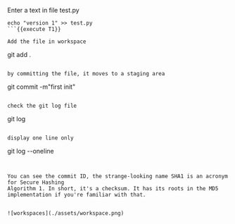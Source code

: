 Enter a text in file test.py

```
echo "version 1" >> test.py
```{{execute T1}}

Add the file in workspace 
```
git add .
```{{execute T1}}

by committing the file, it moves to a staging area
```
git commit -m"first init"
```{{execute T1}}

check the git log file 
```
git log
```{{execute T1}}

display one line only
```
git log --oneline
```{{execute T1}}


You can see the commit ID, the strange-looking name SHA1 is an acronym for Secure Hashing
Algorithm 1. In short, it's a checksum. It has its roots in the MD5
implementation if you're familiar with that.


![workspaces](./assets/workspace.png)
